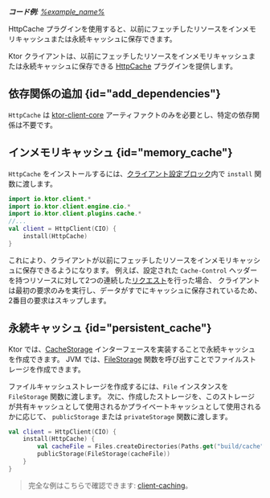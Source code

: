 [//]: # (title: キャッシュ)

<primary-label ref="client-plugin"/>

<tldr>
<var name="example_name" value="client-caching"/>
<p>
    <b>コード例</b>:
    <a href="https://github.com/ktorio/ktor-documentation/tree/%ktor_version%/codeSnippets/snippets/%example_name%">
        %example_name%
    </a>
</p>
</tldr>

<link-summary>
HttpCache プラグインを使用すると、以前にフェッチしたリソースをインメモリキャッシュまたは永続キャッシュに保存できます。
</link-summary>

Ktor クライアントは、以前にフェッチしたリソースをインメモリキャッシュまたは永続キャッシュに保存できる [HttpCache](https://api.ktor.io/ktor-client/ktor-client-core/io.ktor.client.plugins.cache/-http-cache/index.html) プラグインを提供します。

## 依存関係の追加 {id="add_dependencies"}
`HttpCache` は [ktor-client-core](client-dependencies.md) アーティファクトのみを必要とし、特定の依存関係は不要です。

## インメモリキャッシュ {id="memory_cache"}
`HttpCache` をインストールするには、[クライアント設定ブロック](client-create-and-configure.md#configure-client)内で `install` 関数に渡します。
```kotlin
import io.ktor.client.*
import io.ktor.client.engine.cio.*
import io.ktor.client.plugins.cache.*
//...
val client = HttpClient(CIO) {
    install(HttpCache)
}
```

これにより、クライアントが以前にフェッチしたリソースをインメモリキャッシュに保存できるようになります。
例えば、設定された `Cache-Control` ヘッダーを持つリソースに対して2つの連続した[リクエスト](client-requests.md)を行った場合、
クライアントは最初の要求のみを実行し、データがすでにキャッシュに保存されているため、2番目の要求はスキップします。

## 永続キャッシュ {id="persistent_cache"}

Ktor では、[CacheStorage](https://api.ktor.io/ktor-client/ktor-client-core/io.ktor.client.plugins.cache.storage/-cache-storage/index.html) インターフェースを実装することで永続キャッシュを作成できます。
JVM では、[FileStorage](https://api.ktor.io/ktor-client/ktor-client-core/io.ktor.client.plugins.cache.storage/-file-storage.html) 関数を呼び出すことでファイルストレージを作成できます。

ファイルキャッシュストレージを作成するには、`File` インスタンスを `FileStorage` 関数に渡します。
次に、作成したストレージを、このストレージが共有キャッシュとして使用されるかプライベートキャッシュとして使用されるかに応じて、
`publicStorage` または `privateStorage` 関数に渡します。

```kotlin
val client = HttpClient(CIO) {
    install(HttpCache) {
        val cacheFile = Files.createDirectories(Paths.get("build/cache")).toFile()
        publicStorage(FileStorage(cacheFile))
    }
}
```

> 完全な例はこちらで確認できます: [client-caching](https://github.com/ktorio/ktor-documentation/tree/%ktor_version%/codeSnippets/snippets/client-caching)。